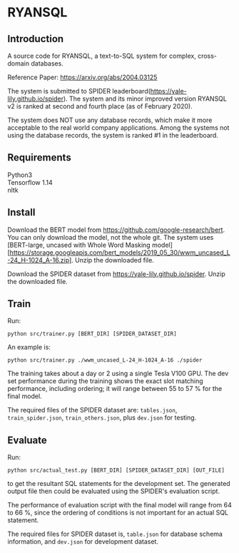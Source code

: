 # RYANSQL
## Introduction
A source code for RYANSQL, a text-to-SQL system for complex, cross-domain databases.

Reference Paper: https://arxiv.org/abs/2004.03125

The system is submitted to SPIDER leaderboard(https://yale-lily.github.io/spider). The system and its minor improved version RYANSQL v2 is ranked at second and fourth place (as of February 2020).

The system does NOT use any database records, which make it more acceptable to the real world company applications. Among the systems not using the database records, the system is ranked #1 in the leaderboard.

## Requirements
Python3 <br>
Tensorflow 1.14 <br>
nltk

## Install 
Download the BERT model from https://github.com/google-research/bert. You can only download the model, not the whole git. The system uses [BERT-large, uncased with Whole Word Masking model] [https://storage.googleapis.com/bert_models/2019_05_30/wwm_uncased_L-24_H-1024_A-16.zip]. Unzip the downloaded file.
 
Download the SPIDER dataset from https://yale-lily.github.io/spider. Unzip the downloaded file.

## Train 
Run:

```
python src/trainer.py [BERT_DIR] [SPIDER_DATASET_DIR]
```

An example is:

```
python src/trainer.py ./wwm_uncased_L-24_H-1024_A-16 ./spider
```

The training takes about a day or 2 using a single Tesla V100 GPU. The dev set performance during the training shows the exact slot matching performance, including ordering; it will range between 55 to 57 % for the final model.

The required files of the SPIDER dataset are: ```tables.json```, ```train_spider.json```, ```train_others.json```, plus ```dev.json``` for testing. 

## Evaluate 
Run:

```
python src/actual_test.py [BERT_DIR] [SPIDER_DATASET_DIR] [OUT_FILE]
```

to get the resultant SQL statements for the development set. The generated output file then could be evaluated using the SPIDER's evaluation script.

The performance of evaluation script with the final model will range from 64 to 66 %, since the ordering of conditions is not important for an actual SQL statement. 

The required files for SPIDER dataset is, ```table.json``` for database schema information, and ```dev.json``` for development dataset.
